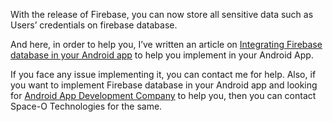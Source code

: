 

With the release of Firebase, you can now store all sensitive data such as Users’ credentials on firebase database. 

And here, in order to help you, I’ve written an article on [Integrating Firebase database in your Android app](https://www.spaceotechnologies.com/create-real-time-firebase-database-android-app/) to help you implement in your Android App.

If you face any issue implementing it, you can contact me for help. Also, if you want to implement Firebase database in your Android app and looking for [Android App Development Company](http://www.spaceotechnologies.com/android-app-development/) to help you, then you can contact Space-O Technologies for the same.




